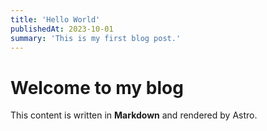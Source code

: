 ```yaml
---
title: 'Hello World'
publishedAt: 2023-10-01
summary: 'This is my first blog post.'
---
```


# Welcome to my blog

This content is written in **Markdown** and rendered by Astro.
